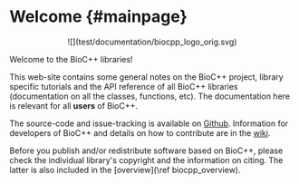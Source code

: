 # Welcome {#mainpage}

<center>
![](test/documentation/biocpp_logo_orig.svg)
</center>

Welcome to the BioC++ libraries!

This web-site contains some general notes on the BioC++ project, library specific tutorials and the API reference of
all BioC++ libraries (documentation on all the classes, functions, etc).
The documentation here is relevant for all **users** of BioC++.

The source-code and issue-tracking is available on [Github](https://github.com/biocpp).
Information for developers of BioC++ and details on how to contribute
are in the [wiki](https://github.com/biocpp/biocpp/wiki/Contributing).

Before you publish and/or redistribute software based on BioC++, please check the individual library's copyright
and the information on citing. The latter is also included in the [overview](\ref biocpp_overview).

